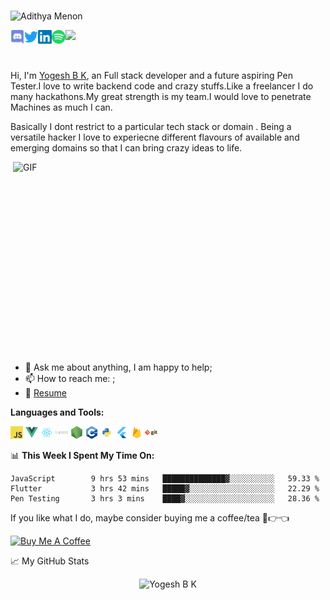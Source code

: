 ### 
![Adithya Menon](https://codepen.io/RobinTreur/pen/QKjgPX?raw=true)

<a href="https://discord.gg/qb49MB2g">
  <img align="left" alt="Abhishek Naidu | Twitter" width="22px" src="https://github.com/Adithya-adi-Menon/Hosting/blob/master/assets/discord.svg" />
</a>
<a href="https://twitter.com/abhisheknaiidu">
  <img align="left" alt="Abhishek Naidu | Twitter" width="22px" src="https://github.com/Adithya-adi-Menon/Hosting/blob/master/assets/twitter.svg" />
</a>
<a href="https://www.linkedin.com/in/bk-yogesh/">
  <img align="left" alt="Abhishek's LinkedIN" width="22px" src="https://github.com/Adithya-adi-Menon/Hosting/blob/master/assets/linkedin.svg" />
</a>
<a href="https://open.spotify.com/user/e90fe4zsndbm6xoe2t7t8kogf?si=WaLKpwvWTle0btle2qPb6g">
  <img align="left" alt="Abhishek's Spotify" width="22px" src="https://github.com/Adithya-adi-Menon/Hosting/blob/master/assets/spotify.svg" />
</a>

![](https://visitor-badge.glitch.me/badge?page_id=bkyogesh28.bkyogesh28)

<br />

Hi, I'm [Yogesh B K](https://cipherinfoline.cf), an Full stack developer and a future aspiring Pen Tester.I love to write backend code and crazy stuffs.Like a freelancer I do many hackathons.My great strength is my team.I would love to penetrate Machines as much I can.

Basically I dont restrict to a particular tech stack or domain . Being a versatile hacker I love to experiecne different flavours of available and emerging domains so that I can bring crazy ideas to life. 

  <img align="right" alt="GIF" src="https://miro.medium.com/max/1600/0*C-cPP9D2MIyeexAT.gif?raw=true" width="500" height="320" />
  
- 💬 Ask me about anything, I am happy to help;
- 📫 How to reach me: [](bkyogesh28@gmail.com);
- 📝 [Resume]()


**Languages and Tools:**  

<code><img height="20" src="https://raw.githubusercontent.com/github/explore/80688e429a7d4ef2fca1e82350fe8e3517d3494d/topics/javascript/javascript.png"></code>
<code><img height="20" src="https://raw.githubusercontent.com/github/explore/80688e429a7d4ef2fca1e82350fe8e3517d3494d/topics/vue/vue.png"></code>
<code><img height="20" src="https://raw.githubusercontent.com/github/explore/80688e429a7d4ef2fca1e82350fe8e3517d3494d/topics/react/react.png"></code>
<code><img height="20" src="https://raw.githubusercontent.com/github/explore/5c058a388828bb5fde0bcafd4bc867b5bb3f26f3/topics/express/express.png"></code>
<code><img height="20" src="https://raw.githubusercontent.com/github/explore/80688e429a7d4ef2fca1e82350fe8e3517d3494d/topics/nodejs/nodejs.png"></code>
<code><img height="20" src="https://raw.githubusercontent.com/github/explore/80688e429a7d4ef2fca1e82350fe8e3517d3494d/topics/cpp/cpp.png"></code>
<code><img height="20" src="https://raw.githubusercontent.com/github/explore/80688e429a7d4ef2fca1e82350fe8e3517d3494d/topics/python/python.png"></code>
<code><img height="20" src="https://raw.githubusercontent.com/github/explore/80688e429a7d4ef2fca1e82350fe8e3517d3494d/topics/flutter/flutter.png"></code>
<code><img height="20" src="https://raw.githubusercontent.com/github/explore/80688e429a7d4ef2fca1e82350fe8e3517d3494d/topics/firebase/firebase.png"></code>
<code><img height="20" src="https://raw.githubusercontent.com/github/explore/80688e429a7d4ef2fca1e82350fe8e3517d3494d/topics/git/git.png"></code>

📊 **This Week I Spent My Time On:**
<!--START_SECTION:waka-->
```text
JavaScript        9 hrs 53 mins   ██████████████▓░░░░░░░░░░   59.33 % 
Flutter           3 hrs 42 mins   █████▓░░░░░░░░░░░░░░░░░░░   22.29 % 
Pen Testing       3 hrs 3 mins    ████▓░░░░░░░░░░░░░░░░░░░░   28.36 % 
```
<!--END_SECTION:waka-->

If you like what I do, maybe consider buying me a coffee/tea 🥺👉👈

<a href="https://www.buymeacoffee.com/bkyogesh28" target="_blank"><img src="https://cdn.buymeacoffee.com/buttons/v2/default-red.png" alt="Buy Me A Coffee" width="150" ></a>

📈 My GitHub Stats

<p align="center"> <img src="https://github-readme-stats.vercel.app/api?username=bkyogesh28&show_icons=true&theme=gotham" alt="Yogesh B K" />
<!--
**Adithya-adi-Menon/adithya-adi-menon** is a ✨ _special_ ✨ repository because its `README.md` (this file) appears
